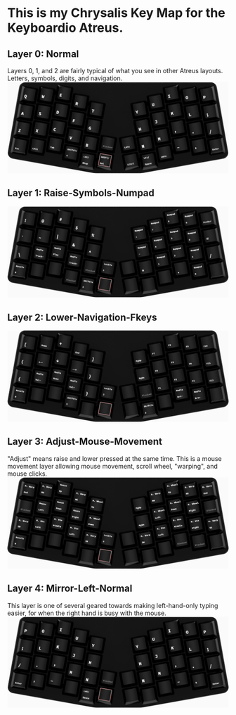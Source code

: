 # This is my Chrysalis Key Map for the Keyboardio Atreus.
## Layer 0: Normal
Layers 0, 1, and 2 are fairly typical of what you see in other Atreus layouts. Letters, symbols, digits, and navigation. 
![Layer 0](images/layer-0.png) 
## Layer 1: Raise-Symbols-Numpad
![Layer 1](images/layer-1.png)
## Layer 2: Lower-Navigation-Fkeys
![Layer 2](images/layer-2.png)
## Layer 3: Adjust-Mouse-Movement
"Adjust" means raise and lower pressed at the same time. This is a mouse movement layer allowing mouse movement, scroll wheel, "warping", and mouse clicks. 
![Layer 3](images/layer-3.png)
## Layer 4: Mirror-Left-Normal
This layer is one of several geared towards making left-hand-only typing easier, for when the right hand is busy with the mouse.
![Layer 4](images/layer-4.png)
